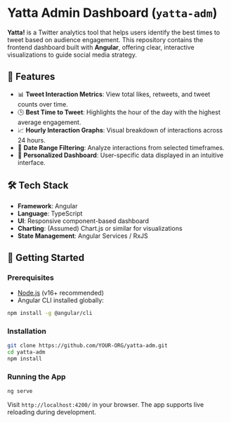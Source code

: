 # Yatta Admin Dashboard (`yatta-adm`)

**Yatta!** is a Twitter analytics tool that helps users identify the best times to tweet based on audience engagement. This repository contains the frontend dashboard built with **Angular**, offering clear, interactive visualizations to guide social media strategy.

## 🧩 Features

- 📊 **Tweet Interaction Metrics**: View total likes, retweets, and tweet counts over time.
- 🕒 **Best Time to Tweet**: Highlights the hour of the day with the highest average engagement.
- 📈 **Hourly Interaction Graphs**: Visual breakdown of interactions across 24 hours.
- 📅 **Date Range Filtering**: Analyze interactions from selected timeframes.
- 👤 **Personalized Dashboard**: User-specific data displayed in an intuitive interface.

## 🛠️ Tech Stack

- **Framework**: Angular  
- **Language**: TypeScript  
- **UI**: Responsive component-based dashboard  
- **Charting**: (Assumed) Chart.js or similar for visualizations  
- **State Management**: Angular Services / RxJS  

## 🚀 Getting Started

### Prerequisites

- [Node.js](https://nodejs.org/) (v16+ recommended)
- Angular CLI installed globally:

```bash
npm install -g @angular/cli
```

### Installation

```bash
git clone https://github.com/YOUR-ORG/yatta-adm.git
cd yatta-adm
npm install
```

### Running the App

```bash
ng serve
```

Visit `http://localhost:4200/` in your browser. The app supports live reloading during development.
